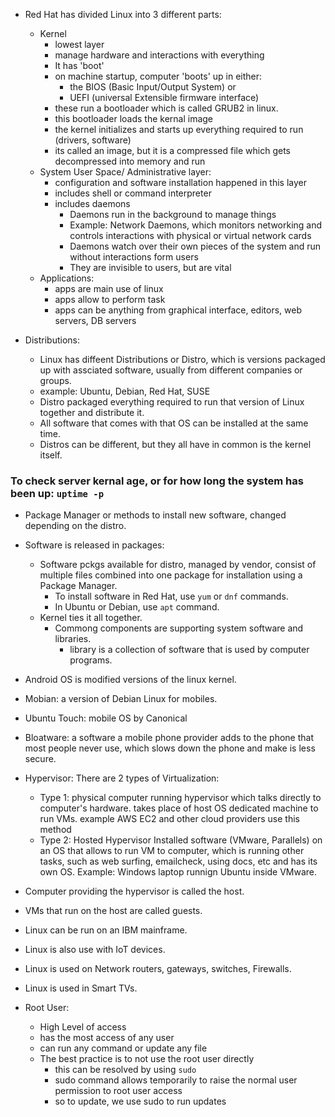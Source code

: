 - Red Hat has divided Linux into 3 different parts:
  - Kernel
    - lowest layer
    - manage hardware and interactions with everything
    - It has 'boot'
    - on machine startup, computer 'boots' up in either:
      - the BIOS (Basic Input/Output System) or
      - UEFI (universal Extensible firmware interface)
    - these run a bootloader which is called GRUB2 in linux.
    - this bootloader loads the kernal image
    - the kernel initializes and starts up everything required to run (drivers, software)
    - its called an image, but it is a compressed file which gets decompressed into memory and run 
  - System User Space/ Administrative layer:
    - configuration and software installation happened in this layer
    - includes shell or command interpreter
    - includes daemons
      - Daemons run in the background to manage things
      - Example: Network Daemons, which monitors networking and controls interactions with physical or virtual network cards
      - Daemons watch over their own pieces of the system and run without interactions form users
      - They are invisible to users, but are vital
  - Applications:
    - apps are main use of linux
    - apps allow to perform task
    - apps can be anything from graphical interface, editors, web servers, DB servers

- Distributions:
  - Linux has diffeent Distributions or Distro, which is versions packaged up with assciated software, usually from different companies or groups.
  - example: Ubuntu, Debian, Red Hat, SUSE
  - Distro packaged everything required to run that version of Linux together and distribute it.
  - All software that comes with that OS can be installed at the same time.
  - Distros can be different, but they all have in common is the kernel itself.

### To check server kernal age, or for how long the system has been up: ```uptime -p```

- Package Manager or methods to install new software, changed depending on the distro.
- Software is released in packages:
  - Software pckgs available for distro, managed by vendor, consist of multiple files combined into one package for installation using a Package Manager.
    - To install software in Red Hat, use ```yum``` or ```dnf``` commands.
    - In Ubuntu or Debian, use ```apt``` command.
  - Kernel ties it all together.
    - Commong components are supporting system software and libraries.
      - library is a collection of software that is used by computer programs.

- Android OS is modified versions of the linux kernel.
- Mobian: a version of Debian Linux for mobiles.
- Ubuntu Touch: mobile OS by Canonical

- Bloatware: a software a mobile phone provider adds to the phone that most people never use, which slows down the phone and make is less secure.

- Hypervisor: There are 2 types of Virtualization:
  - Type 1: physical computer running hypervisor which talks directly to computer's hardware.
            takes place of host OS
            dedicated machine to run VMs.
            example AWS EC2 and other cloud providers use this method
  - Type 2: Hosted Hypervisor
            Installed software (VMware, Parallels) on an OS that allows to run VM to computer,
            which is running other tasks, such as web surfing, emailcheck, using docs, etc and has its own OS.
            Example: Windows laptop runnign Ubuntu inside VMware.

- Computer providing the hypervisor is called the host.
- VMs that run on the host are called guests.

- Linux can be run on an IBM mainframe.
- Linux is also use with IoT devices.
- Linux is used on Network routers, gateways, switches, Firewalls.
- Linux is used in Smart TVs.


- Root User:
  - High Level of access
  - has the most access of any user
  - can run any command or update any file
  - The best practice is to not use the root user directly
    - this can be resolved by using ```sudo```
    - sudo command allows temporarily to raise the normal user permission to root user access
    - so to update, we use sudo to run updates
